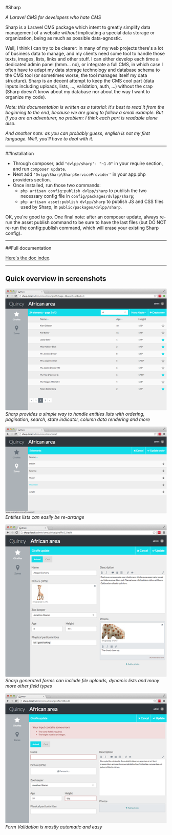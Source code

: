 #Sharp

*A Laravel CMS for developers who hate CMS*

Sharp is a Laravel CMS package which intent to greatly simplify data management of a website *without* implicating a special data storage or organization, being as much as possible data-agnostic. 

Well, I think I can try to be clearer: in many of my web projects there's a lot of business data to manage, and my clients need some tool to handle those texts, images, lists, links and other stuff. I can either develop each time a dedicated admin panel (hmm... no), or integrate a full CMS, in which case I often have to adapt my data storage technology and database schema to the CMS tool (or sometimes worse, the tool manages itself my data structure). Sharp is an decent attempt to keep the CMS cool part (data inputs including uploads, lists, ..., validation, auth, ...) without the crap (Sharp doesn't know about my database nor about the way I want to organize my code).

*Note: this documentation is written as a tutorial: it's best to read it from the beginning to the end, because we are going to follow a small example. But if you are an adventurer, no problem: I think each part is readable alone also.*

*And another note: as you can probably guess, english is not my first language. Well, you'll have to deal with it.*

---

##Installation

- Through composer, add `"dvlpp/sharp": "~1.0"` in your require section, and run `composer update`.
- Next add `'Dvlpp\Sharp\SharpServiceProvider'` in your app.php providers section.
- Once installed, run those two commands:
	- `php artisan config:publish dvlpp/sharp` to publish the two necessary config file in `config/packages/dvlpp/sharp`;
	- `php artisan asset:publish dvlpp/sharp` to publish JS and CSS files used by Sharp, in `public/packages/dvlpp/sharp`.

OK, you're good to go. One final note: after an composer update, always re-run the asset publish command to be sure to have the last files (but DO NOT re-run the config:publish command, which will erase your existing Sharp config).

---

##Full documentation

[Here's the doc index](docs/index.md).

---

## Quick overview in screenshots

![](docs/img/listview-giraffe-search-pagination-sublist.png)
*Sharp provides a simple way to handle entities lists with ordering, pagination, search, state indicator, column data rendering and more*

![](docs/img/listview-zones-reorder.png)
*Entities lists can easily be re-arrange*

![](docs/img/formview-giraffe.png)
*Sharp generated forms can include file uploads, dynamic lists and many more other field types*

![](docs/img/formview-validation.png)
*Form Validation is mostly automatic and easy*
